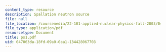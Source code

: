 ```yaml
---
content_type: resource
description: Spallation neutron source
file: null
file_location: /coursemedia/22-101-applied-nuclear-physics-fall-2003/047063da18fd09a00aa1134428067708_ps1.pdf
file_type: application/pdf
resourcetype: Document
title: ps1.pdf
uid: 047063da-18fd-09a0-0aa1-134428067708
---
```

